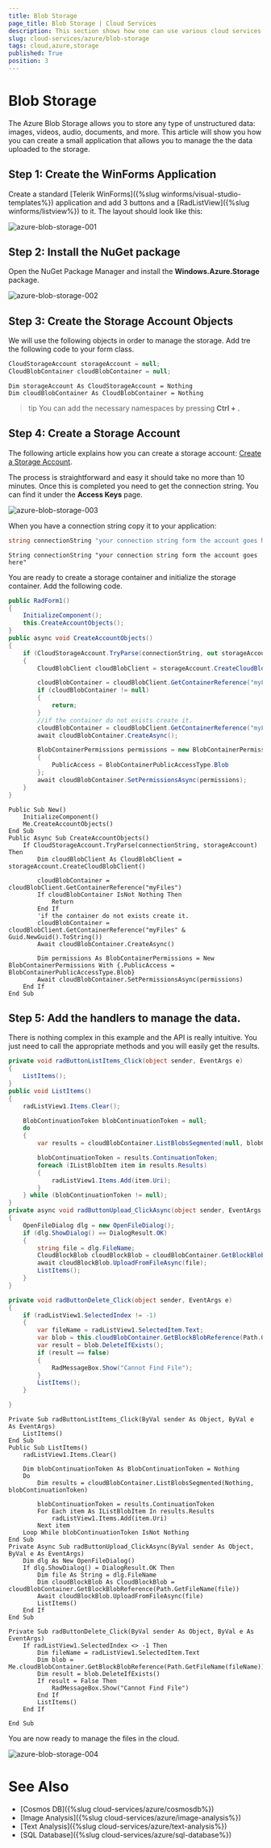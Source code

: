 ```yaml
---
title: Blob Storage
page_title: Blob Storage | Cloud Services
description: This section shows how one can use various cloud services like GoogleCloud, AWS, and Azure with the Telerik UI For Winforms suite.
slug: cloud-services/azure/blob-storage
tags: cloud,azure,storage
published: True
position: 3
---
```



# Blob Storage

The Azure Blob Storage allows you to store any type of unstructured data: images, videos, audio, documents, and more. This article will show you how you can create a small application that allows you to manage the the data uploaded to the storage. 


## Step 1: Create the WinForms Application

Create a standard [Telerik WinForms]({%slug winforms/visual-studio-templates%}) application and add 3 buttons and a [RadListView]({%slug winforms/listview%}) to it. The layout should look like this:

![azure-blob-storage-001](images/azure-blob-storage-001.png)

## Step 2: Install the NuGet package

Open the NuGet Package Manager and install the **Windows.Azure.Storage** package.

![azure-blob-storage-002](images/azure-blob-storage-002.png)

## Step 3: Create the Storage Account Objects 

We will use the following objects in order to manage the storage. Add tre the following code to your form class.  

````C#
CloudStorageAccount storageAccount = null;
CloudBlobContainer cloudBlobContainer = null;
````
```` VB.NET
Dim storageAccount As CloudStorageAccount = Nothing
Dim cloudBlobContainer As CloudBlobContainer = Nothing
````

>tip You can add the necessary namespaces by pressing __Ctrl + .__

## Step 4: Create a Storage Account

The following article explains how you can create a storage account: [Create a Storage Account](https://docs.microsoft.com/en-us/azure/storage/common/storage-create-storage-account#create-a-storage-account).

The process is straightforward and easy it should take no more than 10 minutes. Once this is completed you need to get the connection string. You can find it under the __Access Keys__ page.

![azure-blob-storage-003](images/azure-blob-storage-003.png)

When you have a connection string copy it to your application:

````C#
string connectionString "your connection string form the account goes here";
````
```` VB.NET
String connectionString "your connection string form the account goes here"
````

You are ready to create a storage container and initialize the storage container. Add the following code.

````C#
public RadForm1()
{
    InitializeComponent();
    this.CreateAccountObjects();
}
public async void CreateAccountObjects()
{
    if (CloudStorageAccount.TryParse(connectionString, out storageAccount))
    {
        CloudBlobClient cloudBlobClient = storageAccount.CreateCloudBlobClient();

        cloudBlobContainer = cloudBlobClient.GetContainerReference("myFiles");
        if (cloudBlobContainer != null)
        {
            return;
        }
        //if the container do not exists create it. 
        cloudBlobContainer = cloudBlobClient.GetContainerReference("myFiles" + Guid.NewGuid().ToString());
        await cloudBlobContainer.CreateAsync();

        BlobContainerPermissions permissions = new BlobContainerPermissions
        {
            PublicAccess = BlobContainerPublicAccessType.Blob
        };
        await cloudBlobContainer.SetPermissionsAsync(permissions);
    }
}
````
```` VB.NET
Public Sub New()
    InitializeComponent()
    Me.CreateAccountObjects()
End Sub
Public Async Sub CreateAccountObjects()
    If CloudStorageAccount.TryParse(connectionString, storageAccount) Then
        Dim cloudBlobClient As CloudBlobClient = storageAccount.CreateCloudBlobClient()

        cloudBlobContainer = cloudBlobClient.GetContainerReference("myFiles")
        If cloudBlobContainer IsNot Nothing Then
            Return
        End If
        'if the container do not exists create it. 
        cloudBlobContainer = cloudBlobClient.GetContainerReference("myFiles" & Guid.NewGuid().ToString())
        Await cloudBlobContainer.CreateAsync()

        Dim permissions As BlobContainerPermissions = New BlobContainerPermissions With {.PublicAccess = BlobContainerPublicAccessType.Blob}
        Await cloudBlobContainer.SetPermissionsAsync(permissions)
    End If
End Sub

````

## Step 5: Add the handlers to manage the data.

There is nothing complex in this example and the API is really intuitive. You just need to call the appropriate methods and you will easily get the results.

````C#
private void radButtonListItems_Click(object sender, EventArgs e)
{
    ListItems();
}
public void ListItems()
{
    radListView1.Items.Clear();

    BlobContinuationToken blobContinuationToken = null;
    do
    {
        var results = cloudBlobContainer.ListBlobsSegmented(null, blobContinuationToken);

        blobContinuationToken = results.ContinuationToken;
        foreach (IListBlobItem item in results.Results)
        {
            radListView1.Items.Add(item.Uri);
        }
    } while (blobContinuationToken != null);
}
private async void radButtonUpload_ClickAsync(object sender, EventArgs e)
{
    OpenFileDialog dlg = new OpenFileDialog();
    if (dlg.ShowDialog() == DialogResult.OK)
    {
        string file = dlg.FileName;
        CloudBlockBlob cloudBlockBlob = cloudBlobContainer.GetBlockBlobReference(Path.GetFileName(file));
        await cloudBlockBlob.UploadFromFileAsync(file);
        ListItems();
    }
}

private void radButtonDelete_Click(object sender, EventArgs e)
{
    if (radListView1.SelectedIndex != -1)
    {
        var fileName = radListView1.SelectedItem.Text;
        var blob = this.cloudBlobContainer.GetBlockBlobReference(Path.GetFileName(fileName));
        var result = blob.DeleteIfExists();
        if (result == false)
        {
            RadMessageBox.Show("Cannot Find File");
        }
        ListItems();
    }

}
````
```` VB.NET
Private Sub radButtonListItems_Click(ByVal sender As Object, ByVal e As EventArgs)
    ListItems()
End Sub
Public Sub ListItems()
    radListView1.Items.Clear()

    Dim blobContinuationToken As BlobContinuationToken = Nothing
    Do
        Dim results = cloudBlobContainer.ListBlobsSegmented(Nothing, blobContinuationToken)

        blobContinuationToken = results.ContinuationToken
        For Each item As IListBlobItem In results.Results
            radListView1.Items.Add(item.Uri)
        Next item
    Loop While blobContinuationToken IsNot Nothing
End Sub
Private Async Sub radButtonUpload_ClickAsync(ByVal sender As Object, ByVal e As EventArgs)
    Dim dlg As New OpenFileDialog()
    If dlg.ShowDialog() = DialogResult.OK Then
        Dim file As String = dlg.FileName
        Dim cloudBlockBlob As CloudBlockBlob = cloudBlobContainer.GetBlockBlobReference(Path.GetFileName(file))
        Await cloudBlockBlob.UploadFromFileAsync(file)
        ListItems()
    End If
End Sub

Private Sub radButtonDelete_Click(ByVal sender As Object, ByVal e As EventArgs)
    If radListView1.SelectedIndex <> -1 Then
        Dim fileName = radListView1.SelectedItem.Text
        Dim blob = Me.cloudBlobContainer.GetBlockBlobReference(Path.GetFileName(fileName))
        Dim result = blob.DeleteIfExists()
        If result = False Then
            RadMessageBox.Show("Cannot Find File")
        End If
        ListItems()
    End If

End Sub
````

You are now ready to manage the files in the cloud.

![azure-blob-storage-004](images/azure-blob-storage-004.png)


# See Also

* [Cosmos DB]({%slug cloud-services/azure/cosmosdb%})
* [Image Analysis]({%slug cloud-services/azure/image-analysis%})
* [Text Analysis]({%slug cloud-services/azure/text-analysis%})
* [SQL Database]({%slug cloud-services/azure/sql-database%})